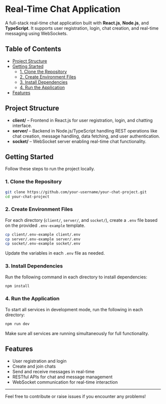 # Real-Time Chat Application

A full-stack real-time chat application built with **React.js**, **Node.js**, and **TypeScript**. It supports user registration, login, chat creation, and real-time messaging using WebSockets.

## Table of Contents

- [Project Structure](#project-structure)
- [Getting Started](#getting-started)
  - [1. Clone the Repository](#1-clone-the-repository)
  - [2. Create Environment Files](#2-create-environment-files)
  - [3. Install Dependencies](#3-install-dependencies)
  - [4. Run the Application](#4-run-the-application)
- [Features](#features)

## Project Structure

- **client/** – Frontend in React.js for user registration, login, and chatting interface.
- **server/** – Backend in Node.js/TypeScript handling REST operations like chat creation, message handling, data fetching, and user authentication.
- **socket/** – WebSocket server enabling real-time chat functionality.

## Getting Started

Follow these steps to run the project locally.

### 1. Clone the Repository

```bash
git clone https://github.com/your-username/your-chat-project.git
cd your-chat-project
```

### 2. Create Environment Files

For each directory (`client/`, `server/`, and `socket/`), create a `.env` file based on the provided `.env-example` template.

```bash
cp client/.env-example client/.env
cp server/.env-example server/.env
cp socket/.env-example socket/.env
```

Update the variables in each `.env` file as needed.

### 3. Install Dependencies

Run the following command in each directory to install dependencies:

```bash
npm install
```

### 4. Run the Application

To start all services in development mode, run the following in each directory:

```bash
npm run dev
```

Make sure all services are running simultaneously for full functionality.

## Features

- User registration and login
- Create and join chats
- Send and receive messages in real-time
- RESTful APIs for chat and message management
- WebSocket communication for real-time interaction

---

Feel free to contribute or raise issues if you encounter any problems!
